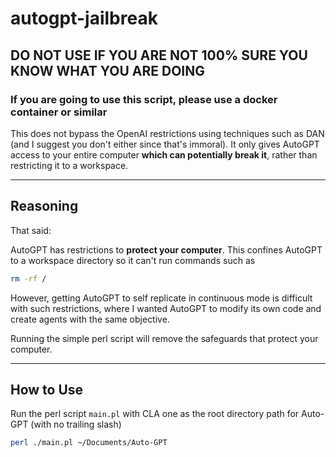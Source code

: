 # autogpt-jailbreak

## DO NOT USE IF YOU ARE NOT 100% SURE YOU KNOW WHAT YOU ARE DOING

### If you are going to use this script, please use a docker container or similar

This does not bypass the OpenAI restrictions using techniques such as DAN (and I suggest you don't either since that's immoral). It only gives AutoGPT access to your entire computer **which can potentially break it**, rather than restricting it to a workspace.

---

## Reasoning

That said:

AutoGPT has restrictions to **protect your computer**. This confines AutoGPT to a workspace directory so it can't run commands such as

```sh
rm -rf /
```

However, getting AutoGPT to self replicate in continuous mode is difficult with such restrictions, where I wanted AutoGPT to modify its own code and create agents with the same objective.

Running the simple perl script will remove the safeguards that protect your computer.

---

## How to Use

Run the perl script `main.pl` with CLA one as the root directory path for Auto-GPT (with no trailing slash)

```sh
perl ./main.pl ~/Documents/Auto-GPT
```
